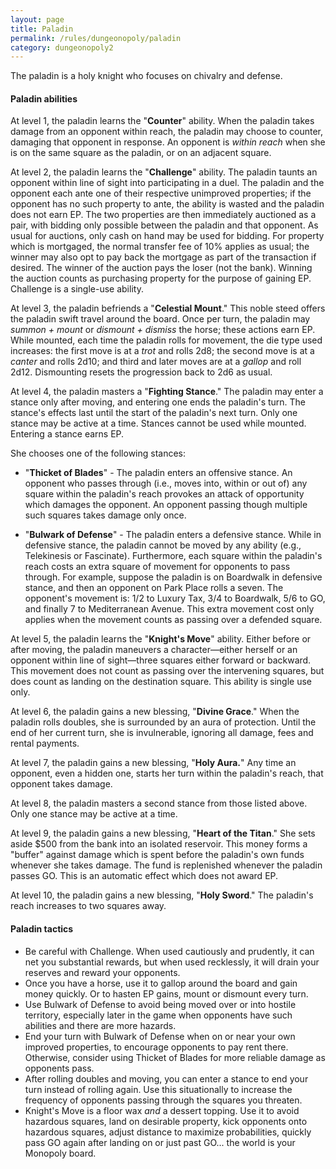 ```yaml
---
layout: page
title: Paladin
permalink: /rules/dungeonopoly/paladin
category: dungeonopoly2
---
```

The paladin is a holy knight who focuses on chivalry and defense.

#### Paladin abilities

At level 1, the paladin learns the "**Counter**" ability. When the paladin takes damage from an opponent within reach, the paladin may choose to counter, damaging that opponent in response. An opponent is _within reach_ when she is on the same square as the paladin, or on an adjacent square.

At level 2, the paladin learns the "**Challenge**" ability. The paladin taunts an opponent within line of sight into participating in a duel. The paladin and the opponent each ante one of their respective unimproved properties; if the opponent has no such property to ante, the ability is wasted and the paladin does not earn EP. The two properties are then immediately auctioned as a pair, with bidding only possible between the paladin and that opponent. As usual for auctions, only cash on hand may be used for bidding. For property which is mortgaged, the normal transfer fee of 10% applies as usual; the winner may also opt to pay back the mortgage as part of the transaction if desired. The winner of the auction pays the loser (not the bank). Winning the auction counts as purchasing property for the purpose of gaining EP. Challenge is a single-use ability.

At level 3, the paladin befriends a "**Celestial Mount**." This noble steed offers the paladin swift travel around the board. Once per turn, the paladin may _summon + mount_ or _dismount + dismiss_ the horse; these actions earn EP. While mounted, each time the paladin rolls for movement, the die type used increases: the first move is at a _trot_ and rolls 2d8; the second move is at a _canter_ and rolls 2d10; and third and later moves are at a _gallop_ and roll 2d12. Dismounting resets the progression back to 2d6 as usual.

At level 4, the paladin masters a "**Fighting Stance**." The paladin may enter a stance only after moving, and entering one ends the paladin's turn. The stance's effects last until the start of the paladin's next turn. Only one stance may be active at a time. Stances cannot be used while mounted. Entering a stance earns EP.

She chooses one of the following stances:

* "**Thicket of Blades**" - The paladin enters an offensive stance. An opponent who passes through (i.e., moves into, within or out of) any square within the paladin's reach provokes an attack of opportunity which damages the opponent. An opponent passing though multiple such squares takes damage only once.

* "**Bulwark of Defense**" - The paladin enters a defensive stance. While in defensive stance, the paladin cannot be moved by any ability (e.g., Telekinesis or Fascinate). Furthermore, each square within the paladin's reach costs an extra square of movement for opponents to pass through. For example, suppose the paladin is on Boardwalk in defensive stance, and then an opponent on Park Place rolls a seven. The opponent's movement is: 1/2 to Luxury Tax, 3/4 to Boardwalk, 5/6 to GO, and finally 7 to Mediterranean Avenue. This extra movement cost only applies when the movement counts as passing over a defended square. 

At level 5, the paladin learns the "**Knight's Move**" ability. Either before or after moving, the paladin maneuvers a character—either herself or an opponent within line of sight—three squares either forward or backward. This movement does not count as passing over the intervening squares, but does count as landing on the destination square. This ability is single use only.

At level 6, the paladin gains a new blessing, "**Divine Grace**." When the paladin rolls doubles, she is surrounded by an aura of protection. Until the end of her current turn, she is invulnerable, ignoring all damage, fees and rental payments.

At level 7, the paladin gains a new blessing, "**Holy Aura.**" Any time an opponent, even a hidden one, starts her turn within the paladin's reach, that opponent takes damage.

At level 8, the paladin masters a second stance from those listed above. Only one stance may be active at a time.

At level 9, the paladin gains a new blessing, "**Heart of the Titan**." She sets aside $500 from the bank into an isolated reservoir. This money forms a "buffer" against damage which is spent before the paladin's own funds whenever she takes damage. The fund is replenished whenever the paladin passes GO. This is an automatic effect which does not award EP.

At level 10, the paladin gains a new blessing, "**Holy Sword**." The paladin's reach increases to two squares away.

#### Paladin tactics

* Be careful with Challenge. When used cautiously and prudently, it can net you substantial rewards, but when used recklessly, it will drain your reserves and reward your opponents.
* Once you have a horse, use it to gallop around the board and gain money quickly. Or to hasten EP gains, mount or dismount every turn.
* Use Bulwark of Defense to avoid being moved over or into hostile territory, especially later in the game when opponents have such abilities and there are more hazards.
* End your turn with Bulwark of Defense when on or near your own improved properties, to encourage opponents to pay rent there. Otherwise, consider using Thicket of Blades for more reliable damage as opponents pass.
* After rolling doubles and moving, you can enter a stance to end your turn instead of rolling again. Use this situationally to increase the frequency of opponents passing through the squares you threaten.
* Knight's Move is a floor wax _and_ a dessert topping. Use it to avoid hazardous squares, land on desirable property, kick opponents onto hazardous squares, adjust distance to maximize probabilities, quickly pass GO again after landing on or just past GO... the world is your Monopoly board.
